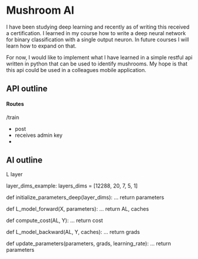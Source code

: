 # Mushroom AI

I have been studying deep learning and recently as of writing this received a certification. I learned in my course how 
to write a deep neural network for binary classification with a single output neuron. In future courses I will learn 
how to expand on that.

For now, I would like to implement what I have learned in a simple restful api written in python that can be used to 
identify mushrooms. My hope is that this api could be used in a colleagues mobile application.

## API outline

#### Routes

/train
- post
- receives admin key
- 


## AI outline

L layer

layer_dims_example:
layers_dims = [12288, 20, 7, 5, 1]

def initialize_parameters_deep(layer_dims):
    ...
    return parameters 
    
def L_model_forward(X, parameters):
    ...
    return AL, caches
    
def compute_cost(AL, Y):
    ...
    return cost
    
def L_model_backward(AL, Y, caches):
    ...
    return grads
    
def update_parameters(parameters, grads, learning_rate):
    ...
    return parameters